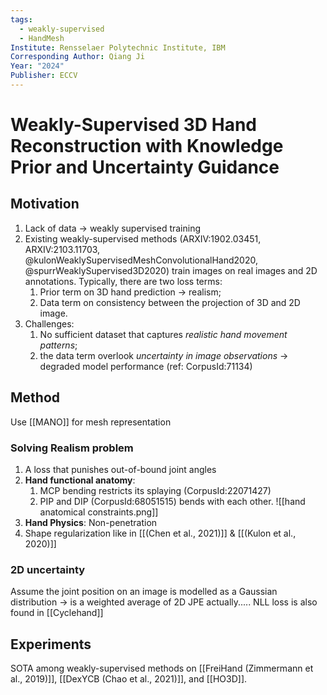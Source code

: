 ```yaml
---
tags:
  - weakly-supervised
  - HandMesh
Institute: Rensselaer Polytechnic Institute, IBM
Corresponding Author: Qiang Ji
Year: "2024"
Publisher: ECCV
---
```

# Weakly-Supervised 3D Hand Reconstruction with Knowledge Prior and Uncertainty Guidance
## Motivation
1. Lack of data -> weakly supervised training
2. Existing weakly-supervised methods (ARXIV:1902.03451, ARXIV:2103.11703, @kulonWeaklySupervisedMeshConvolutionalHand2020, @spurrWeaklySupervised3D2020) train images on real images and 2D annotations. Typically, there are two loss terms:
	1. Prior term on 3D hand prediction -> realism;
	2. Data term on consistency between the projection of 3D and 2D image.
3. Challenges: 
	1. No sufficient dataset that captures *realistic hand movement patterns*;
	2. the data term overlook *uncertainty in image observations* -> degraded model performance (ref: CorpusId:71134)

## Method
Use [[MANO]] for mesh representation
### Solving Realism problem
1. A loss that punishes out-of-bound joint angles
2. **Hand functional anatomy**: 
	1. MCP bending restricts its splaying (CorpusId:22071427)
	2. PIP and DIP (CorpusId:68051515) bends with each other.
		![[hand anatomical constraints.png]]
3. **Hand Physics**: Non-penetration
4. Shape regularization like in [[(Chen et al., 2021)]] & [[(Kulon et al., 2020)]]
### 2D uncertainty
Assume the joint position on an image is modelled as a Gaussian distribution -> is a weighted average of 2D JPE actually.....
NLL loss is also found in [[Cyclehand]]
## Experiments
SOTA among weakly-supervised methods on [[FreiHand (Zimmermann et al., 2019)]], [[DexYCB (Chao et al., 2021)]], and [[HO3D]].
